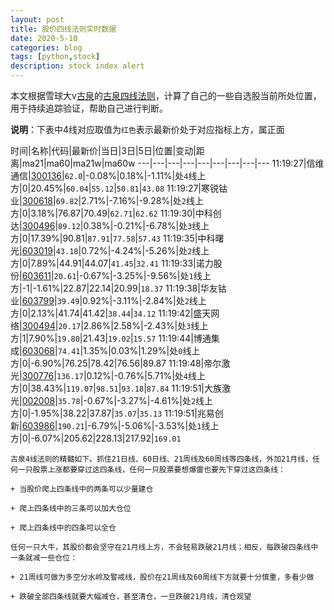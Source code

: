 ```yaml
---
layout: post
title: 股价四线法则实时数据
date: 2020-5-10
categories: blog
tags: [python,stock]
description: stock index alert
---
```



本文根据雪球大v[古泉](https://xueqiu.com/u/7148646888)的[古泉四线法则](https://xueqiu.com/7148646888/130498192)，计算了自己的一些自选股当前所处位置，用于持续追踪验证，帮助自己进行判断。

**说明**：下表中4线对应取值为`红色`表示最新价处于对应指标上方，属正面

时间|名称|代码|最新价|当日|3日|5日|位置|变动|距离|ma21|ma60|ma21w|ma60w
---|---|---|---|---|---|---|---|---
11:19:27|信维通信|[300136](https://xueqiu.com/S/SZ300136)|`62.0`|-0.08%|0.18%|-1.11%|处`4`线上方|0|20.45%|`60.04`|`55.12`|`50.81`|`43.08`
11:19:27|寒锐钴业|[300618](https://xueqiu.com/S/SZ300618)|`69.82`|2.71%|-7.16%|-9.28%|处`2`线上方|0|3.18%|76.87|70.49|`62.71`|`62.62`
11:19:30|中科创达|[300496](https://xueqiu.com/S/SZ300496)|`89.12`|0.38%|-0.21%|-6.78%|处`3`线上方|0|17.39%|90.81|`87.91`|`77.58`|`57.43`
11:19:35|中科曙光|[603019](https://xueqiu.com/S/SH603019)|`43.18`|0.72%|-4.24%|-5.26%|处`2`线上方|0|7.89%|44.91|44.07|`41.45`|`32.41`
11:19:33|诺力股份|[603611](https://xueqiu.com/S/SH603611)|`20.61`|-0.67%|-3.25%|-9.56%|处`1`线上方|-1|-1.61%|22.87|22.14|20.99|`18.37`
11:19:38|华友钴业|[603799](https://xueqiu.com/S/SH603799)|`39.49`|0.92%|-3.11%|-2.84%|处`2`线上方|0|2.13%|41.74|41.42|`38.44`|`34.12`
11:19:42|盛天网络|[300494](https://xueqiu.com/S/SZ300494)|`20.17`|2.86%|2.58%|-2.43%|处`3`线上方|1|7.90%|`19.80`|21.43|`19.02`|`15.57`
11:19:44|博通集成|[603068](https://xueqiu.com/S/SH603068)|`74.41`|1.35%|0.03%|1.29%|处`0`线上方|0|-6.90%|76.25|78.42|76.56|89.87
11:19:48|帝尔激光|[300776](https://xueqiu.com/S/SZ300776)|`136.17`|0.12%|-0.76%|5.71%|处`4`线上方|0|38.43%|`119.07`|`98.51`|`93.18`|`87.84`
11:19:51|大族激光|[002008](https://xueqiu.com/S/SZ002008)|`35.78`|-0.67%|-3.27%|-4.61%|处`2`线上方|0|-1.95%|38.22|37.87|`35.07`|`35.13`
11:19:51|兆易创新|[603986](https://xueqiu.com/S/SH603986)|`190.21`|-6.79%|-5.06%|-3.53%|处`1`线上方|0|-6.07%|205.62|228.13|217.92|`169.01`

```
古泉4线法则的精髓如下。抓住21日线、60日线、21周线及60周线等四条线，外加21月线，任何一只股票上涨都要穿过这四条线，任何一只股票要想爆雷也要先下穿过这四条线：

+ 当股价爬上四条线中的两条可以少量建仓

+ 爬上四条线中的三条可以加大仓位

+ 爬上四条线中的四条可以全仓

任何一只大牛，其股价都会坚守在21月线上方，不会轻易跌破21月线；相反，每跌破四条线中一条就减一些仓位：

+ 21周线可做为多空分水岭及警戒线，股价在21周线及60周线下方就要十分慎重，多看少做

+ 跌破全部四条线就要大幅减仓，甚至清仓，一旦跌破21月线，清仓观望
```